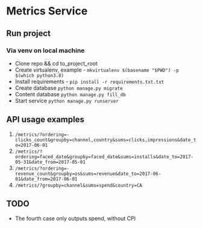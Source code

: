 # Metrics Service

## Run project

### Via venv on local machine

* Clone repo && cd to_project_root
* Create virtualenv, example - `mkvirtualenv $(basename "$PWD") -p $(which python3.8)`
* Install requirements - `pip install -r requirements.txt.txt`
* Create database `python manage.py migrate`
* Content database `python manage.py fill_db`
* Start service `python manage.py runserver`


## API usage examples
1. `/metrics/?ordering=-clicks_count&groupby=channel,country&sums=clicks,impressions&date_to=2017-06-01`
2. `/metrics/?ordering=faced_date&groupby=faced_date&sums=installs&date_to=2017-05-31&date_from=2017-05-01`
3. `/metrics/?ordering=-revenue_count&groupby=os&sums=revenue&date_to=2017-06-01&date_from=2017-06-01`
4. `/metrics/?groupby=channel&sums=spend&country=CA`

## TODO
* The fourth case only outputs spend, without CPI

